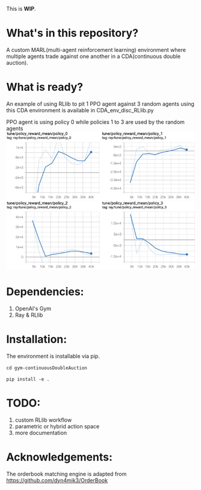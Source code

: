 This is **WIP**.

# What's in this repository?
A custom MARL(multi-agent reinforcement learning) environment where multiple
agents trade against one another in a CDA(continuous double auction).

# What is ready?
An example of using RLlib to pit 1 PPO agent against 3 random agents using this
CDA environment is available in CDA_env_disc_RLlib.py

PPO agent is using policy 0 while policies 1 to 3 are used by the random agents
![Agents' performance from Tensorboard:](https://github.com/ChuaCheowHuan/MARL_env/blob/master/pic/agent0and1.png)
![image](https://github.com/ChuaCheowHuan/MARL_env/blob/master/pic/agent2and3.png)

# Dependencies:
1) OpenAI's Gym
2) Ray & RLlib

# Installation:
The environment is installable via pip.
```
cd gym-continuousDoubleAuction
```
```
pip install -e .
```

# TODO:
1) custom RLlib workflow
2) parametric or hybrid action space
3) more documentation

# Acknowledgements:
The orderbook matching engine is adapted from
https://github.com/dyn4mik3/OrderBook
